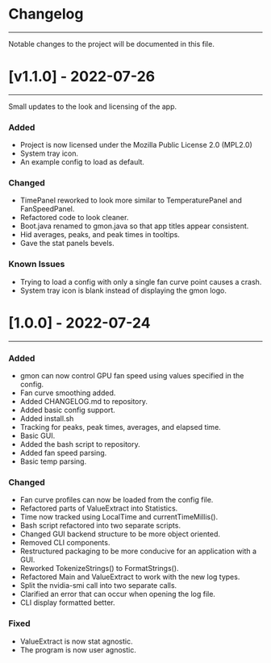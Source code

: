 # Changelog
___
Notable changes to the project will be documented in this file.

# [v1.1.0] - 2022-07-26
___
Small updates to the look and licensing of the app.

### Added

- Project is now licensed under the Mozilla Public License 2.0 (MPL2.0)
- System tray icon.
- An example config to load as default.

### Changed

- TimePanel reworked to look more similar to TemperaturePanel and FanSpeedPanel.
- Refactored code to look cleaner.
- Boot.java renamed to gmon.java so that app titles appear consistent.
- Hid averages, peaks, and peak times in tooltips.
- Gave the stat panels bevels.

### Known Issues

- Trying to load a config with only a single fan curve point causes a crash.
- System tray icon is blank instead of displaying the gmon logo.

# [1.0.0] - 2022-07-24
___



### Added

- gmon can now control GPU fan speed using values specified in the config.
- Fan curve smoothing added.
- Added CHANGELOG.md to repository.
- Added basic config support.
- Added install.sh
- Tracking for peaks, peak times, averages, and elapsed time.
- Basic GUI.
- Added the bash script to repository.
- Added fan speed parsing.
- Basic temp parsing.

### Changed

- Fan curve profiles can now be loaded from the config file.
- Refactored parts of ValueExtract into Statistics.
- Time now tracked using LocalTime and currentTimeMillis().
- Bash script refactored into two separate scripts.
- Changed GUI backend structure to be more object oriented.
- Removed CLI components.
- Restructured packaging to be more conducive for an application with a GUI.
- Reworked TokenizeStrings() to FormatStrings().
- Refactored Main and ValueExtract to work with the new log types.
- Split the nvidia-smi call into two separate calls.
- Clarified an error that can occur when opening the log file.
- CLI display formatted better.

### Fixed

- ValueExtract is now stat agnostic.
- The program is now user agnostic.
